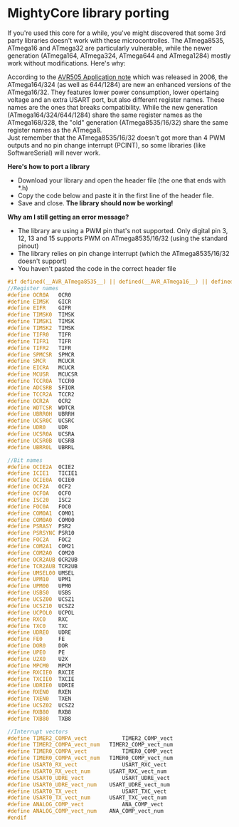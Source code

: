 # MightyCore library porting
If you're used this core for a while, you've might discovered that some 3rd party libraries doesn't work with these microcontrolles. 
The ATmega8535, ATmega16 and ATmega32 are particularly vulnerable, while the newer generation (ATmega164, ATmega324, ATmega644 and ATmega1284) mostly work without modifications. Here's why: </br>

According to the [AVR505 Application note](http://www.atmel.com/Images/doc8001.pdf) which was released in 2006, the ATmega164/324 (as well as 644/1284) are new an enhanced versions of the ATmega16/32.
They features lower power consumption, lower opertaing voltage and an extra USART port, but also different register names. These names are the ones that breaks compatibility.
While the new generation (ATmega164/324/644/1284) share the same register names as the ATmega168/328, the "old" generation (ATmega8535/16/32) share the same register names as the ATmega8. </br>
Just remember that the ATmega8535/16/32 doesn't got more than 4 PWM outputs and no pin change interrupt (PCINT), so some libraries (like SoftwareSerial) will never work.

<b>Here's how to port a library</b>
* Download your library and open the header file (the one that ends with *.h)
* Copy the code below and paste it in the first line of the header file.
* Save and close. <b>The library should now be working!</b>

<b>Why am I still getting an error message?</b>
* The library are using a PWM pin that's not supported. Only digital pin 3, 12, 13 and 15 supports PWM on ATmega8535/16/32 (using the standard pinout)
* The library relies on pin change interrupt (which the ATmega8535/16/32 doesn't support)
* You haven't pasted the code in the correct header file


``` c++
#if defined(__AVR_ATmega8535__) || defined(__AVR_ATmega16__) || defined(__AVR_ATmega32__)
//Register names
#define OCR0A   OCR0
#define EIMSK   GICR
#define EIFR    GIFR
#define TIMSK0  TIMSK
#define TIMSK1  TIMSK
#define TIMSK2  TIMSK
#define TIFR0   TIFR
#define TIFR1   TIFR
#define TIFR2   TIFR
#define SPMCSR  SPMCR
#define SMCR    MCUCR
#define EICRA   MCUCR
#define MCUSR   MCUCSR
#define TCCR0A  TCCR0
#define ADCSRB  SFIOR
#define TCCR2A  TCCR2
#define OCR2A   OCR2
#define WDTCSR  WDTCR
#define UBRR0H  UBRRH
#define UCSR0C  UCSRC
#define UDR0    UDR
#define UCSR0A  UCSRA
#define UCSR0B  UCSRB
#define UBRR0L  UBRRL

//Bit names
#define OCIE2A  OCIE2
#define ICIE1   TICIE1
#define OCIE0A  OCIE0
#define OCF2A   OCF2
#define OCF0A   OCF0
#define ISC20   ISC2
#define FOC0A   FOC0
#define COM0A1  COM01
#define COM0A0  COM00
#define PSRASY  PSR2
#define PSRSYNC PSR10
#define FOC2A   FOC2
#define COM2A1  COM21
#define COM2A0  COM20
#define OCR2AUB OCR2UB
#define TCR2AUB TCR2UB
#define UMSEL00 UMSEL
#define UPM10   UPM1
#define UPM00   UPM0
#define USBS0   USBS
#define UCSZ00  UCSZ1
#define UCSZ10  UCSZ2
#define UCPOL0  UCPOL
#define RXC0    RXC
#define TXC0    TXC
#define UDRE0   UDRE
#define FE0     FE
#define DOR0    DOR
#define UPE0    PE
#define U2X0    U2X
#define MPCM0   MPCM
#define RXCIE0  RXCIE
#define TXCIE0  TXCIE
#define UDRIE0  UDRIE
#define RXEN0   RXEN
#define TXEN0   TXEN
#define UCSZ02  UCSZ2
#define RXB80   RXB8
#define TXB80   TXB8

//Interrupt vectors
#define TIMER2_COMPA_vect			TIMER2_COMP_vect
#define TIMER2_COMPA_vect_num	TIMER2_COMP_vect_num
#define TIMER0_COMPA_vect		 	TIMER0_COMP_vect
#define TIMER0_COMPA_vect_num	TIMER0_COMP_vect_num 
#define USART0_RX_vect				USART_RXC_vect
#define USART0_RX_vect_num		USART_RXC_vect_num
#define USART0_UDRE_vect			USART_UDRE_vect
#define USART0_UDRE_vect_num	USART_UDRE_vect_num
#define USART0_TX_vect				USART_TXC_vect
#define USART0_TX_vect_num		USART_TXC_vect_num
#define ANALOG_COMP_vect			ANA_COMP_vect
#define ANALOG_COMP_vect_num	ANA_COMP_vect_num
#endif
```


